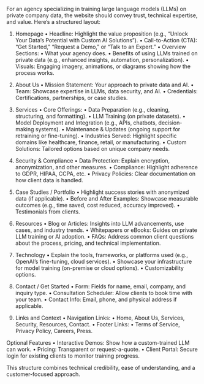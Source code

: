 For an agency specializing in training large language models (LLMs) on private company data, the website should convey trust, technical expertise, and value. Here’s a structured layout:

1. Homepage
	•	Headline: Highlight the value proposition (e.g., “Unlock Your Data’s Potential with Custom AI Solutions”).
	•	Call-to-Action (CTA): “Get Started,” “Request a Demo,” or “Talk to an Expert.”
	•	Overview Sections:
	•	What your agency does.
	•	Benefits of using LLMs trained on private data (e.g., enhanced insights, automation, personalization).
	•	Visuals: Engaging imagery, animations, or diagrams showing how the process works.

2. About Us
	•	Mission Statement: Your approach to private data and AI.
	•	Team: Showcase expertise in LLMs, data security, and AI.
	•	Credentials: Certifications, partnerships, or case studies.

3. Services
	•	Core Offerings:
	•	Data Preparation (e.g., cleaning, structuring, and formatting).
	•	LLM Training (on private datasets).
	•	Model Deployment and Integration (e.g., APIs, chatbots, decision-making systems).
	•	Maintenance & Updates (ongoing support for retraining or fine-tuning).
	•	Industries Served: Highlight specific domains like healthcare, finance, retail, or manufacturing.
	•	Custom Solutions: Tailored options based on unique company needs.

4. Security & Compliance
	•	Data Protection: Explain encryption, anonymization, and other measures.
	•	Compliance: Highlight adherence to GDPR, HIPAA, CCPA, etc.
	•	Privacy Policies: Clear documentation on how client data is handled.

5. Case Studies / Portfolio
	•	Highlight success stories with anonymized data (if applicable).
	•	Before and After Examples: Showcase measurable outcomes (e.g., time saved, cost reduced, accuracy improved).
	•	Testimonials from clients.

6. Resources
	•	Blog or Articles: Insights into LLM advancements, use cases, and industry trends.
	•	Whitepapers or eBooks: Guides on private LLM training or AI adoption.
	•	FAQs: Address common client questions about the process, pricing, and technical implementation.

7. Technology
	•	Explain the tools, frameworks, or platforms used (e.g., OpenAI’s fine-tuning, cloud services).
	•	Showcase your infrastructure for model training (on-premise or cloud options).
	•	Customizability options.

8. Contact / Get Started
	•	Form: Fields for name, email, company, and inquiry type.
	•	Consultation Scheduler: Allow clients to book time with your team.
	•	Contact Info: Email, phone, and physical address if applicable.

9. Links and Context
	•	Navigation Links:
	•	Home, About Us, Services, Security, Resources, Contact.
	•	Footer Links:
	•	Terms of Service, Privacy Policy, Careers, Press.

Optional Features
	•	Interactive Demos: Show how a custom-trained LLM can work.
	•	Pricing: Transparent or request-a-quote.
	•	Client Portal: Secure login for existing clients to monitor training progress.

This structure combines technical credibility, ease of understanding, and a customer-focused approach.